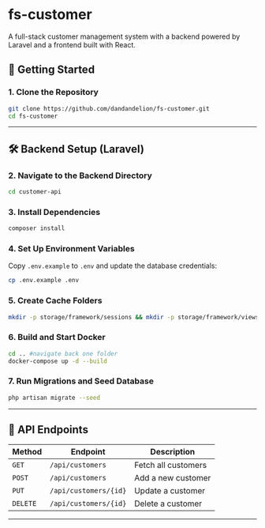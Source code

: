 # fs-customer

A full-stack customer management system with a backend powered by Laravel and a frontend built with React.

## 🚀 Getting Started

### 1. Clone the Repository
```bash
git clone https://github.com/dandandelion/fs-customer.git
cd fs-customer
```

---

## 🛠 Backend Setup (Laravel)

### 2. Navigate to the Backend Directory
```bash
cd customer-api
```

### 3. Install Dependencies
```bash
composer install
```

### 4. Set Up Environment Variables
Copy `.env.example` to `.env` and update the database credentials:
```bash
cp .env.example .env
```

### 5. Create Cache Folders
```bash
mkdir -p storage/framework/sessions && mkdir -p storage/framework/views && mkdir -p storage/framework/cache
```

### 6. Build and Start Docker
```bash
cd .. #navigate back one folder
docker-compose up -d --build
```

### 7. Run Migrations and Seed Database
```bash
php artisan migrate --seed
```

---

## 🔗 API Endpoints
| Method | Endpoint | Description |
|--------|---------|------------|
| `GET` | `/api/customers` | Fetch all customers |
| `POST` | `/api/customers` | Add a new customer |
| `PUT` | `/api/customers/{id}` | Update a customer |
| `DELETE` | `/api/customers/{id}` | Delete a customer |

---
